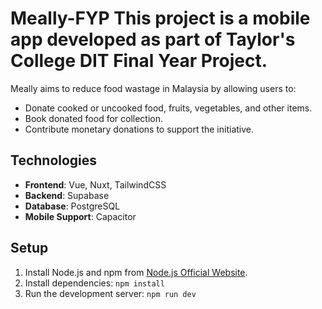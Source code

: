 # Meally-FYP This project is a mobile app developed as part of Taylor's College DIT Final Year Project. 

Meally aims to reduce food wastage in Malaysia by allowing users to: 
- Donate cooked or uncooked food, fruits, vegetables, and other items.
- Book donated food for collection.
- Contribute monetary donations to support the initiative.

  
## Technologies 
- **Frontend**: Vue, Nuxt, TailwindCSS
- **Backend**: Supabase
- **Database**: PostgreSQL
- **Mobile Support**: Capacitor

## Setup 
1. Install Node.js and npm from [Node.js Official Website](https://nodejs.org/en/download/).
2. Install dependencies: `npm install`
3. Run the development server: `npm run dev`
